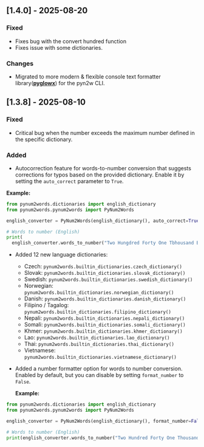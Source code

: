 ## [1.4.0] - 2025-08-20

### Fixed
- Fixes bug with the convert hundred function
- Fixes issue with some dictionaries.

### Changes
- Migrated to more modern & flexible console text formatter library([**pyglowx**](https://github.com/birukbelihu/pyglowx)) for the pyn2w CLI.

## [1.3.8] - 2025-08-10 
 
### Fixed 
- Critical bug when the number exceeds the maximum number defined in the specific dictionary. 
 
### Added 
- Autocorrection feature for words-to-number conversion that suggests corrections for typos based on the provided dictionary. Enable it by setting the `auto_correct` parameter to `True`. 
 
**Example:**

```python 
from pynum2words.dictionaries import english_dictionary
from pynum2words.pynum2words import PyNum2Words

english_converter = PyNum2Words(english_dictionary(), auto_correct=True)

# Words to number (English) 
print(
  english_converter.words_to_number("Two Hungdred Forty One Tbhousand Ebight Hunvdred Forty One"))  # Output: 241841 
 ```
 
- Added 12 new language dictionaries: 
  - Czech: `pynum2words.builtin_dictionaries.czech_dictionary()` 
  - Slovak: `pynum2words.builtin_dictionaries.slovak_dictionary()` 
  - Swedish: `pynum2words.builtin_dictionaries.swedish_dictionary()` 
  - Norwegian: `pynum2words.builtin_dictionaries.norwegian_dictionary()` 
  - Danish: `pynum2words.builtin_dictionaries.danish_dictionary()` 
  - Filipino / Tagalog: `pynum2words.builtin_dictionaries.filipino_dictionary()` 
  - Nepali: `pynum2words.builtin_dictionaries.nepali_dictionary()` 
  - Somali: `pynum2words.builtin_dictionaries.somali_dictionary()` 
  - Khmer: `pynum2words.builtin_dictionaries.khmer_dictionary()` 
  - Lao: `pynum2words.builtin_dictionaries.lao_dictionary()` 
  - Thai: `pynum2words.builtin_dictionaries.thai_dictionary()` 
  - Vietnamese: `pynum2words.builtin_dictionaries.vietnamese_dictionary()` 
 
  
- Added a number formatter option for words to number conversion. Enabled by default, but you can disable by setting `format_number` to `False`. 
 
  **Example:**

```python 
from pynum2words.dictionaries import english_dictionary
from pynum2words.pynum2words import PyNum2Words

english_converter = PyNum2Words(english_dictionary(), format_number=False)

# Words to number (English) 
print(english_converter.words_to_number("Two Hundred Forty One Thousand Eight Hundred Forty One"))  # Output: 241841 
```
